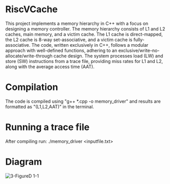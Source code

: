 # RiscVCache
This project implements a memory hierarchy in C++ with a focus on designing a memory controller. The memory hierarchy consists of L1 and L2 caches, main memory, and a victim cache. The L1 cache is direct-mapped, the L2 cache is 8-way set-associative, and a victim cache is fully-associative. The code, written exclusively in C++, follows a modular approach with well-defined functions, adhering to an exclusive/write-no-allocate/write-through cache design. The system processes load (LW) and store (SW) instructions from a trace file, providing miss rates for L1 and L2, along with the average access time (AAT). 
# Compilation
The code is compiled using "g++ *.cpp -o memory_driver" and results are formatted as "(L1,L2,AAT)" in the terminal.
# Running a trace file
After compiling run:
./memory_driver <inputfile.txt>
# Diagram
![3-FigureD 1-1](https://github.com/Nikolair1/RiscVCache/assets/93243326/23d8a035-7cd4-46e6-b4ac-ca253ecaa4f1)
